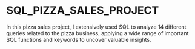 # SQL_PIZZA_SALES_PROJECT
In this pizza sales project, I extensively used SQL to analyze 14 different queries related to the pizza business, applying a wide range of important SQL functions and keywords to uncover valuable insights.
